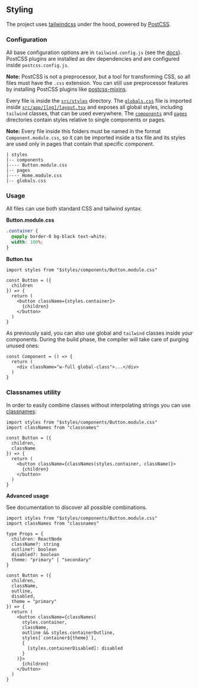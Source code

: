 
## Styling

The project uses [tailwindcss](https://tailwindcss.com/) under the hood, powered by [PostCSS](https://postcss.org/).

### Configuration

All base configuration options are in `tailwind.config.js` (see the [docs](https://tailwindcss.com/docs/theme)).
PostCSS plugins are installed as dev dependencies and are configured inside `postcss.config.js`.

**Note:** PostCSS is not a preprocessor, but a tool for transforming CSS, so all files must have the `.css` extension. You can still use preprocessor features by installing PostCSS plugins like [postcss-mixins](https://github.com/postcss/postcss-mixins).

Every file is inside the [`src/styles`](../src/styles/) directory.
The [`globals.css`](../src/styles/globals.css) file is imported inside [`src/app/[lng]/layout.tsx`](../src/app/%5Blng%5D/layout.tsx) and exposes all global styles, including `tailwind` classes, that can be used everywhere.
The [`components`](../src/styles/components/) and [`pages`](../src/styles/pages/) directories contain styles relative to single components or pages.

**Note:** Every file inside this folders must be named in the format `Component.module.css`, so it can be imported inside a tsx file and its styles are used only in pages that contain that specific component.

```
| styles
|-- components
|---- Button.module.css
|-- pages
|---- Home.module.css
|-- globals.css
```

### Usage

All files can use both standard CSS and tailwind syntax.

**Button.module.css**

```css
.container {
  @apply border-0 bg-black text-white;
  width: 100%;
}
```

**Button.tsx**

```tsx
import styles from "$styles/components/Button.module.css"

const Button = ({
  children
}) => {
  return (
    <button className={styles.container}>
      {children}
    </button>
  )
}
```

As previously said, you can also use global and `tailwind` classes inside your components. During the build phase, the compiler will take care of purging unused ones:

```tsx
const Component = () => {
  return (
    <div className="w-full global-class">...</div>
  )
}
```

### Classnames utility

In order to easily combine classes without interpolating strings you can use [classnames](https://github.com/JedWatson/classnames):

```tsx
import styles from "$styles/components/Button.module.css"
import classNames from "classnames"

const Button = ({
  children,
  className
}) => {
  return (
    <button className={classNames(styles.container, className)}>
      {children}
    </button>
  )
}
```

**Advanced usage**

See documentation to discover all possible combinations.

```tsx
import styles from "$styles/components/Button.module.css"
import classNames from "classnames"

type Props = {
  children: ReactNode
  className?: string
  outline?: boolean
  disabled?: boolean
  theme: "primary" | "secondary"
}

const Button = ({
  children,
  className,
  outline,
  disabled,
  theme = "primary"
}) => {
  return (
    <button className={classNames(
      styles.container,
      className,
      outline && styles.containerOutline,
      styles[`container${theme}`],
      {
        [styles.containerDisabled]: disabled
      }
    )}>
      {children}
    </button>
  )
}
```
